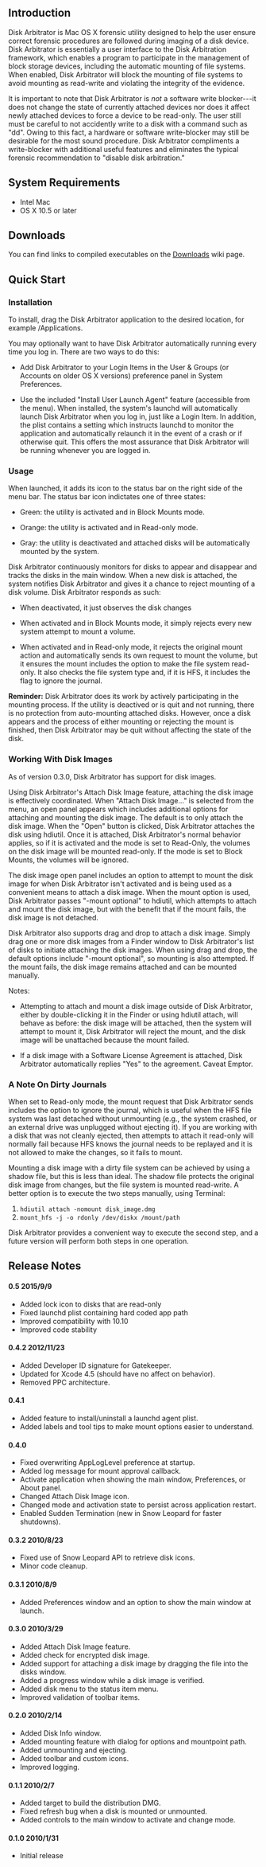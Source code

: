 ## Introduction

Disk Arbitrator is Mac OS X forensic utility designed to help the user ensure correct forensic procedures are followed during imaging of a disk device. 
Disk Arbitrator is essentially a user interface to the Disk Arbitration framework, which enables a program to participate in the management of block 
storage devices, including the automatic mounting of file systems.  When enabled, Disk Arbitrator will block the mounting of file systems to avoid mounting as read-write and violating the integrity of the evidence.

It is important to note that Disk Arbitrator is *not* a software write blocker---it does not change the state of currently attached devices nor does it affect newly attached devices to force a device to be read-only. The user still must be careful to not accidently write to a disk with a command such as "dd".  Owing to this fact, a hardware or software write-blocker may still be desirable for the most sound procedure.  Disk Arbitrator compliments a write-blocker with additional useful features and eliminates the typical forensic recommendation to "disable disk arbitration."

## System Requirements

* Intel Mac
* OS X 10.5 or later

## Downloads

You can find links to compiled executables on the [Downloads](https://github.com/aburgh/Disk-Arbitrator/wiki/Downloads) wiki page.

## Quick Start

### Installation

To install, drag the Disk Arbitrator application to the desired location, for example /Applications.

You may optionally want to have Disk Arbitrator automatically running every time you log in. There are two ways to do this:

* Add Disk Arbitrator to your Login Items in the User & Groups (or Accounts on older OS X versions) preference panel in System Preferences.

* Use the included "Install User Launch Agent" feature (accessible from the menu). When installed, the system's launchd will automatically launch Disk Arbitrator when you log in, just like a Login Item. In addition, the plist contains a setting which instructs launchd to monitor the application and automatically relaunch it in the event of a crash or if otherwise quit. This offers the most assurance that Disk Arbitrator will be running whenever you are logged in.

### Usage

When launched, it adds its icon to the status bar on the right side of the menu bar. The status bar icon indictates one of three states:

* Green: the utility is activated and in Block Mounts mode.

* Orange: the utility is activated and in Read-only mode.

* Gray: the utility is deactivated and attached disks will be automatically mounted by the system.

Disk Arbitrator continuously monitors for disks to appear and disappear and tracks the disks in the main window. When a new disk is attached, the system notifies Disk Arbitrator and gives it a chance to reject mounting of a disk volume.  Disk Arbitrator responds as such:

* When deactivated, it just observes the disk changes

* When activated and in Block Mounts mode, it simply rejects every new system attempt to mount a volume.

* When activated and in Read-only mode, it rejects the original mount action and automatically sends its own request to mount the volume, but it ensures the mount includes the option to make the file system read-only.  It also checks the file system type and, if it is HFS, it includes the flag to ignore the journal.

**Reminder:** Disk Arbitrator does its work by actively participating in the mounting process. If the utility is deactived or is quit and not running, there is no protection from auto-mounting attached disks.  However, once a disk appears and the process of either mounting or rejecting the mount is finished, then Disk Arbitrator may be quit without affecting the state of the disk.

### Working With Disk Images

As of version 0.3.0, Disk Arbitrator has support for disk images.  

Using Disk Arbitrator's Attach Disk Image feature, attaching the disk image is effectively coordinated.  When "Attach Disk Image..." is selected from the menu, an open panel appears which includes additional options for attaching and mounting the disk image.  The default is to only attach the disk image.  When the "Open" button is clicked, Disk Arbitrator attaches the disk using hdiutil.  Once it is attached, Disk Arbitrator's normal behavior applies, so if it is activated and the mode is set to Read-Only, the volumes on the disk image will be mounted read-only.  If the mode is set to Block Mounts, the volumes will be ignored.

The disk image open panel includes an option to attempt to mount the disk image for when Disk Arbitrator isn't activated and is being used as a convenient means to attach a disk image.  When the mount option is used, Disk Arbitrator passes "-mount optional" to hdiutil, which attempts to attach and mount the disk image, but with the benefit that if the mount fails, the disk image is not detached.

Disk Arbitrator also supports drag and drop to attach a disk image.  Simply drag one or more disk images from a Finder window to Disk Arbitrator's list of disks to initiate attaching the disk images.  When using drag and drop, the default options include "-mount optional", so mounting is also attempted.  If the mount fails, the disk image remains attached and can be mounted manually.

Notes:

* Attempting to attach and mount a disk image outside of Disk Arbitrator, either by double-clicking it in the Finder or using hdiutil attach, will behave as before: the disk image will be attached, then the system will attempt to mount it, Disk Arbitrator will reject the mount, and the disk image will be unattached because the mount failed.

* If a disk image with a Software License Agreement is attached, Disk Arbitrator automatically replies "Yes" to the agreement.  Caveat Emptor.

### A Note On Dirty Journals

When set to Read-only mode, the mount request that Disk Arbitrator sends includes the option to ignore the journal, which is useful when the HFS file system was last detached without unmounting (e.g., the system crashed, or an external drive was unplugged without ejecting it). If you are working with a disk that was not cleanly ejected, then attempts to attach it read-only will normally fail because HFS knows the journal needs to be replayed and it is not allowed to make the changes, so it fails to mount.

Mounting a disk image with a dirty file system can be achieved by using a shadow file, but this is less than ideal. The shadow file protects the original disk image from changes, but the file system is mounted read-write.  A better option is to execute the two steps manually, using Terminal:

1. `hdiutil attach -nomount disk_image.dmg`
2. `mount_hfs -j -o rdonly /dev/diskx /mount/path`

Disk Arbitrator provides a convenient way to execute the second step, and a future version will perform both steps in one operation.

## Release Notes

#### 0.5 2015/9/9

* Added lock icon to disks that are read-only
* Fixed launchd plist containing hard coded app path
* Improved compatibility with 10.10
* Improved code stability

#### 0.4.2 2012/11/23

* Added Developer ID signature for Gatekeeper.
* Updated for Xcode 4.5 (should have no affect on behavior).
* Removed PPC architecture.

#### 0.4.1

* Added feature to install/uninstall a launchd agent plist.
* Added labels and tool tips to make mount options easier to understand.

#### 0.4.0

* Fixed overwriting AppLogLevel preference at startup.
* Added log message for mount approval callback.
* Activate application when showing the main window, Preferences, or About panel.
* Changed Attach Disk Image icon.
* Changed mode and activation state to persist across application restart.
* Enabled Sudden Termination (new in Snow Leopard for faster shutdowns).

#### 0.3.2 2010/8/23

* Fixed use of Snow Leopard API to retrieve disk icons.
* Minor code cleanup.

#### 0.3.1 2010/8/9

* Added Preferences window and an option to show the main window at launch.

#### 0.3.0 2010/3/29

* Added Attach Disk Image feature.
* Added check for encrypted disk image.
* Added support for attaching a disk image by dragging the file into the disks window.
* Added a progress window while a disk image is verified.
* Added disk menu to the status item menu.
* Improved validation of toolbar items.

#### 0.2.0 2010/2/14

* Added Disk Info window.
* Added mounting feature with dialog for options and mountpoint path.
* Added unmounting and ejecting.
* Added toolbar and custom icons.
* Improved logging.

#### 0.1.1 2010/2/7

* Added target to build the distribution DMG.
* Fixed refresh bug when a disk is mounted or unmounted.
* Added controls to the main window to activate and change mode.

#### 0.1.0 2010/1/31

* Initial release
